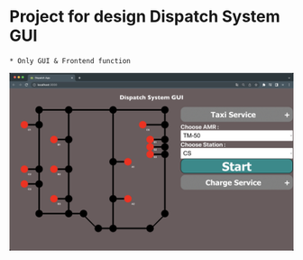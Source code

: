 # Project for design Dispatch System GUI

```
* Only GUI & Frontend function
```

![image](https://github.com/jony371400/Project-DispatchGUI-ReactJS-/blob/main/Demo.gif)